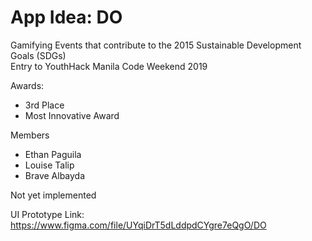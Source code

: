 # App Idea: DO
Gamifying Events that contribute to the 2015 Sustainable Development Goals (SDGs)  
Entry to YouthHack Manila Code Weekend 2019

Awards:<br/>
- 3rd Place<br/>
- Most Innovative Award<br/>

Members
 - Ethan Paguila
 - Louise Talip
 - Brave Albayda

Not yet implemented

UI Prototype Link: https://www.figma.com/file/UYqiDrT5dLddpdCYgre7eQgO/DO
